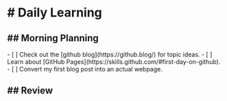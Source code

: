 <h1># Daily Learning</h1>
<h2>## Morning Planning</h2>
- [  ] Check out the [github blog](https://github.blog/) for topic ideas.  
- [ ] Learn about [GitHub Pages](https://skills.github.com/#first-day-on-github). 
- [ ] Convert my first blog post into an actual webpage. 
<h2>## Review</h2>
